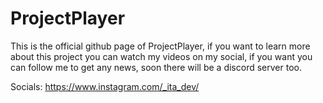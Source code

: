 # ProjectPlayer
This is the official github page of ProjectPlayer, if you want to learn more about this project you can watch my videos on my social, if you want you can follow me to get any news, soon there will be a discord server too.

Socials:
https://www.instagram.com/_ita_dev/
